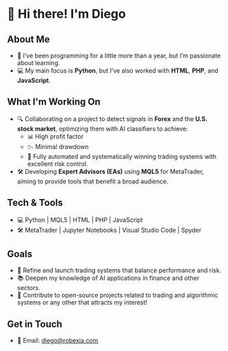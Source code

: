 # 👋 Hi there! I'm Diego

## About Me  
- 🌱 I’ve been programming for a little more than a year, but I’m passionate about learning.  
- 💻 My main focus is **Python**, but I’ve also worked with **HTML**, **PHP**, and **JavaScript**.  

## What I'm Working On  
- 🔍 Collaborating on a project to detect signals in **Forex** and the **U.S. stock market**, optimizing them with AI classifiers to achieve:  
  - 📊 High profit factor  
  - 📉 Minimal drawdown  
  - 🤖 Fully automated and systematically winning trading systems with excellent risk control.  
- 🛠️ Developing **Expert Advisors (EAs)** using **MQL5** for MetaTrader, aiming to provide tools that benefit a broad audience.  

## Tech & Tools  
- 💻 Python | MQL5 | HTML | PHP | JavaScript  
- 🛠️ MetaTrader | Jupyter Notebooks | Visual Studio Code | Spyder

## Goals  
- 🚀 Refine and launch trading systems that balance performance and risk.  
- 📚 Deepen my knowledge of AI applications in finance and other sectors.  
- 🤝 Contribute to open-source projects related to trading and algorithmic systems or any other that attracts my interest!  

## Get in Touch  
- 📧 Email: [diego@robexia.com](mailto:diego@robexia.com)  
